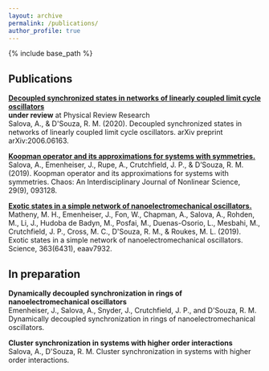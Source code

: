 ```yaml
---
layout: archive
permalink: /publications/
author_profile: true
---
```


{% include base_path %}

## **Publications**
[**Decoupled synchronized states in networks of linearly coupled limit cycle oscillators**](https://arxiv.org/abs/2006.06163)<br>
**under review** at Physical Review Research<br>
Salova, A., & D'Souza, R. M. (2020). Decoupled synchronized states in networks of linearly coupled limit cycle oscillators. arXiv preprint arXiv:2006.06163.

[**Koopman operator and its approximations for systems with symmetries.**](https://aip.scitation.org/doi/full/10.1063/1.5099091)<br>
Salova, A., Emenheiser, J., Rupe, A., Crutchfield, J. P., & D’Souza, R. M. (2019). Koopman operator and its approximations for systems with symmetries. Chaos: An Interdisciplinary Journal of Nonlinear Science, 29(9), 093128.

[**Exotic states in a simple network of nanoelectromechanical oscillators.**](https://science.sciencemag.org/content/363/6431/eaav7932)<br>
Matheny, M. H., Emenheiser, J., Fon, W., Chapman, A., Salova, A., Rohden, M., Li, J., Hudoba de Badyn, M., Posfai, M., Duenas-Osorio, L., Mesbahi, M., Crutchfield, J. P., Cross, M. C., D'Souza, R. M., & Roukes, M. L. (2019). Exotic states in a simple network of nanoelectromechanical oscillators. Science, 363(6431), eaav7932.

## **In preparation**

**Dynamically
decoupled synchronization in rings of nanoelectromechanical oscillators**<br>
Emenheiser, J., Salova, A., Snyder, J., Crutchfield, J. P., and D'Souza, R. M. Dynamically
decoupled synchronization in rings of nanoelectromechanical oscillators.

**Cluster synchronization in systems with higher order interactions**<br>
Salova, A., D'Souza, R. M. Cluster synchronization in systems with higher order interactions.
